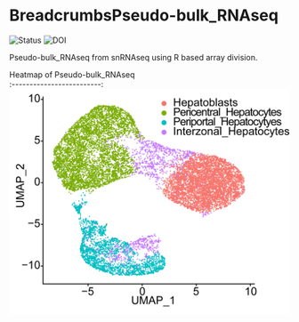 # BreadcrumbsPseudo-bulk_RNAseq

![Status](https://img.shields.io/badge/status-alpha-red)
![DOI](https://img.shields.io/badge/DOI-in__progress-blue)

Pseudo-bulk_RNAseq from snRNAseq using R based array division.

Heatmap of Pseudo-bulk_RNAseq        
:-------------------------:
![](https://github.com/hasanwraeth/snRNAseq/blob/main/UMAP.png)
